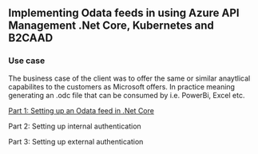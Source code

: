 ## Implementing Odata feeds in using Azure API Management .Net Core, Kubernetes and B2CAAD

### Use case
The business case of the client was to offer the same or similar anaytlical capabilites to the customers as Microsoft offers. In practice meaning generating an .odc file that can be consumed by i.e. PowerBi, Excel etc.

[Part 1: Setting up an Odata feed in .Net Core](https://kristoffer-axelsson.github.io/implementing-odata-feeds-in-using-azure-api-management-net-core-kubernetes-and-b2caad/part-1-setting-up-an-odata-feed-in-net-core)

Part 2: Setting up internal authentication

Part 3: Setting up external authentication
